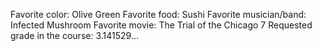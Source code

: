 Favorite color: Olive Green 
Favorite food: Sushi
Favorite musician/band: Infected Mushroom
Favorite movie: The Trial of the Chicago 7
Requested grade in the course: 3.141529...
